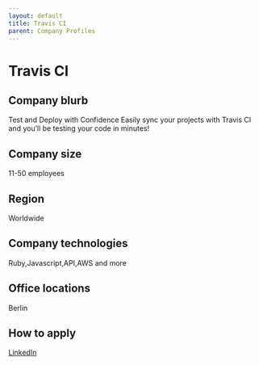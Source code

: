 ```yaml
---
layout: default
title: Travis CI
parent: Company Profiles
---
```


# Travis CI

## Company blurb

Test and Deploy with Confidence
Easily sync your projects with Travis CI and you’ll be testing your code in minutes!

## Company size

11-50 employees 

## Region
Worldwide

## Company technologies

Ruby,Javascript,API,AWS and more

## Office locations

Berlin

## How to apply

[LinkedIn](https://www.linkedin.com/company/travis-ci/jobs/)
